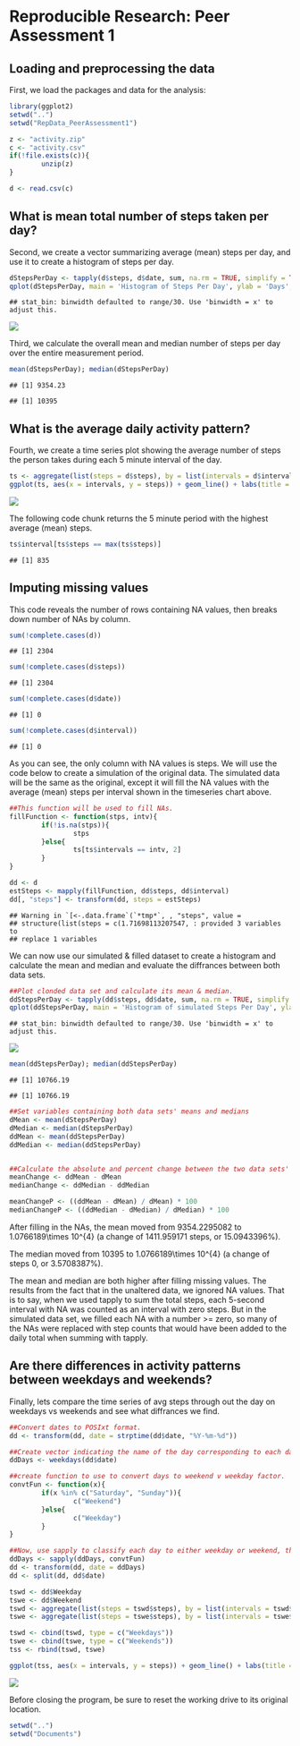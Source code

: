 # Reproducible Research: Peer Assessment 1


## Loading and preprocessing the data
First, we load the packages and data for the analysis:

```r
library(ggplot2)
setwd("..")
setwd("RepData_PeerAssessment1")

z <- "activity.zip"
c <- "activity.csv"
if(!file.exists(c)){
        unzip(z)
}

d <- read.csv(c)
```

## What is mean total number of steps taken per day?
Second, we create a vector summarizing average (mean) steps per day, and use it to create a histogram of steps per day.

```r
dStepsPerDay <- tapply(d$steps, d$date, sum, na.rm = TRUE, simplify = TRUE)
qplot(dStepsPerDay, main = 'Histogram of Steps Per Day', ylab = 'Days', xlab = "Steps")
```

```
## stat_bin: binwidth defaulted to range/30. Use 'binwidth = x' to adjust this.
```

![](PA1_template_files/figure-html/histdStepsPerDay-1.png) 
  
Third, we calculate the overall mean and median number of steps per day over the entire measurement period.

```r
mean(dStepsPerDay); median(dStepsPerDay)
```

```
## [1] 9354.23
```

```
## [1] 10395
```
## What is the average daily activity pattern?
Fourth, we create a time series plot showing the average number of steps the person takes during each 5 minute interval of the day.

```r
ts <- aggregate(list(steps = d$steps), by = list(intervals = d$interval), FUN = mean, na.rm = TRUE)
ggplot(ts, aes(x = intervals, y = steps)) + geom_line() + labs(title = "Timeseries of Avg Daily Walking Pattern", y = "Minutes of Day", x = "Steps")
```

![](PA1_template_files/figure-html/timeseries-1.png) 
    
The following code chunk returns the 5 minute period with the highest average (mean) steps.


```r
ts$interval[ts$steps == max(ts$steps)]
```

```
## [1] 835
```

## Imputing missing values
This code reveals the number of rows containing NA values, then breaks down number of NAs by column.

```r
sum(!complete.cases(d))
```

```
## [1] 2304
```

```r
sum(!complete.cases(d$steps))
```

```
## [1] 2304
```

```r
sum(!complete.cases(d$date))
```

```
## [1] 0
```

```r
sum(!complete.cases(d$interval))
```

```
## [1] 0
```
  
As you can see, the only column with NA values is steps. We will use the code below to create a simulation of the original data. The simulated data will be the same as the original, except it will fill the NA values with the average (mean) steps per interval shown in the timeseries chart above.


```r
##This function will be used to fill NAs.
fillFunction <- function(stps, intv){
        if(!is.na(stps)){
                stps
        }else{
                ts[ts$intervals == intv, 2]
        }
}

dd <- d
estSteps <- mapply(fillFunction, dd$steps, dd$interval)
dd[, "steps"] <- transform(dd, steps = estSteps)
```

```
## Warning in `[<-.data.frame`(`*tmp*`, , "steps", value =
## structure(list(steps = c(1.71698113207547, : provided 3 variables to
## replace 1 variables
```
    
We can now use our simulated & filled dataset to create a histogram and calculate the mean and median and evaluate the diffrances between both data sets.


```r
##Plot clonded data set and calculate its mean & median.
ddStepsPerDay <- tapply(dd$steps, dd$date, sum, na.rm = TRUE, simplify = TRUE)
qplot(ddStepsPerDay, main = 'Histogram of simulated Steps Per Day', ylab = 'Days', xlab = "Steps")
```

```
## stat_bin: binwidth defaulted to range/30. Use 'binwidth = x' to adjust this.
```

![](PA1_template_files/figure-html/histAndSummaryStats-1.png) 

```r
mean(ddStepsPerDay); median(ddStepsPerDay)
```

```
## [1] 10766.19
```

```
## [1] 10766.19
```

```r
##Set variables containing both data sets' means and medians
dMean <- mean(dStepsPerDay)
dMedian <- median(dStepsPerDay)
ddMean <- mean(ddStepsPerDay)
ddMedian <- median(ddStepsPerDay)


##Calculate the absolute and percent change between the two data sets' means and medians:
meanChange <- ddMean - dMean
medianChange <- ddMedian - ddMedian

meanChangeP <- ((ddMean - dMean) / dMean) * 100
medianChangeP <- ((ddMedian - dMedian) / dMedian) * 100
```

After filling in the NAs, the mean moved from 9354.2295082 to  1.0766189\times 10^{4} (a change of 1411.959171 steps, or 15.0943396%).  
    
The median moved from 10395 to  1.0766189\times 10^{4} (a change of steps 0, or 3.5708387%).

The mean and median are both higher after filling missing values. The results from the fact that in the unaltered data, we ignored NA values. That is to say, when we used tapply to sum the total steps, each 5-second interval with NA was counted as an interval with zero steps. But in the simulated data set, we filled each NA with a number >= zero, so many of the NAs were replaced with step counts that would have been added to the daily total when summing with tapply.

## Are there differences in activity patterns between weekdays and weekends?
Finally, lets compare the time series of avg steps through out the day on weekdays vs weekends and see what diffrances we find.


```r
##Convert dates to POSIxt format.
dd <- transform(dd, date = strptime(dd$date, "%Y-%m-%d"))

##Create vector indicating the name of the day corresponding to each date.
ddDays <- weekdays(dd$date)

##create function to use to convert days to weekend v weekday factor.
convtFun <- function(x){
        if(x %in% c("Saturday", "Sunday")){
                c("Weekend")
        }else{
                c("Weekday")
        }
}

##Now, use sapply to classify each day to either weekday or weekend, then recombine them to a single dataset.
ddDays <- sapply(ddDays, convtFun)
dd <- transform(dd, date = ddDays)
dd <- split(dd, dd$date)

tswd <- dd$Weekday
tswe <- dd$Weekend
tswd <- aggregate(list(steps = tswd$steps), by = list(intervals = tswd$interval), FUN = mean)
tswe <- aggregate(list(steps = tswe$steps), by = list(intervals = tswe$interval), FUN = mean)

tswd <- cbind(tswd, type = c("Weekdays"))
tswe <- cbind(tswe, type = c("Weekends"))
tss <- rbind(tswd, tswe)

ggplot(tss, aes(x = intervals, y = steps)) + geom_line() + labs(title = "Timeseries of Avg Daily Walking Pattern", y = "Minutes of Day", x = "Steps") + facet_grid(type~.)
```

![](PA1_template_files/figure-html/unnamed-chunk-1-1.png) 

Before closing the program, be sure to reset the working drive to its original location.

```r
setwd("..")
setwd("Documents")
```
